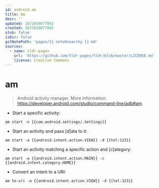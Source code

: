 ```yaml
---
id: android.am
title: Am
desc: ''
updated: 1672658077042
created: 1672658077042
stub: false
isDir: false
gitNotePath: 'pages/{{ noteHiearchy }}.md'
sources:
  - name: tldr-pages
    url: 'https://github.com/tldr-pages/tldr/blob/master/LICENSE.md'
    license: Creative Commons
---
```

# am

> Android activity manager.
> More information: <https://developer.android.com/studio/command-line/adb#am>.

- Start a specific activity:

`am start -n {{com.android.settings/.Settings}}`

- Start an activity and pass [d]ata to it:

`am start -a {{android.intent.action.VIEW}} -d {{tel:123}}`

- Start an activity matching a specific action and [c]ategory:

`am start -a {{android.intent.action.MAIN}} -c {{android.intent.category.HOME}}`

- Convert an intent to a URI:

`am to-uri -a {{android.intent.action.VIEW}} -d {{tel:123}}`

